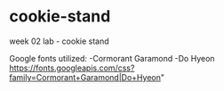 # cookie-stand
week 02 lab - cookie stand

Google fonts utilized:
-Cormorant Garamond
-Do Hyeon 
https://fonts.googleapis.com/css?family=Cormorant+Garamond|Do+Hyeon"